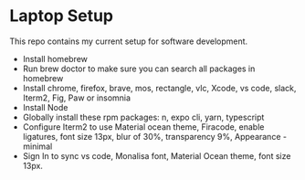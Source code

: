 # Laptop Setup

This repo contains my current setup for software development.

- Install homebrew
- Run brew doctor to make sure you can search all packages in homebrew
- Install chrome, firefox, brave, mos, rectangle, vlc, Xcode, vs code, slack, Iterm2, Fig, Paw or insomnia
- Install Node
- Globally install these rpm packages: n, expo cli, yarn, typescript
- Configure Iterm2 to use Material ocean theme, Firacode, enable ligatures, font size 13px, blur of 30%, transparency 9%, Appearance - minimal
- Sign In to sync vs code, Monalisa font, Material Ocean theme, font size 13px.

